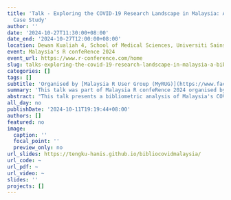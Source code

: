 ```yaml
---
title: 'Talk - Exploring the COVID-19 Research Landscape in Malaysia: A Bibliometric
  Case Study'
author: ''
date: '2024-10-27T11:30:00+08:00'
date_end: '2024-10-27T12:00:00+08:00'
location: Dewan Kualiah 4, School of Medical Sciences, Universiti Sains Malaysia
event: Malaysia's R confeRence 2024
event_url: https://www.r-conference.com/home
slug: talks-exploring-the-covid-19-research-landscape-in-malaysia-a-bibliometric-case-study
categories: []
tags: []
subtitle: 'Organised by [Malaysia R User Group (MyRUG)](https://www.facebook.com/rusergroupmalaysia)'
summary: 'This talk was part of Malaysia R confeRence 2024 organised by [Malaysia R User Group (MyRUG)](https://www.facebook.com/rusergroupmalaysia).'
abstract: "This talk presents a bibliometric analysis of Malaysia's COVID-19-related research, using data from the Web of Science database. Bibliometric analysis, which quantitatively evaluates publications through metrics like citation counts, publication volume, and collaboration networks, provides insights into key research trends, influential contributors, and collaborative efforts. By employing R and Python for the analysis, this case study demonstrates how bibliometric techniques can uncover valuable patterns and trends within Malaysia's pandemic research landscape."
all_day: no
publishDate: '2024-10-11T19:19:44+08:00'
authors: []
featured: no
image:
  caption: ''
  focal_point: ''
  preview_only: no
url_slides: https://tengku-hanis.github.io/bibliocovidmalaysia/
url_code: ~
url_pdf: ~
url_video: ~
slides: ''
projects: []
---
```

